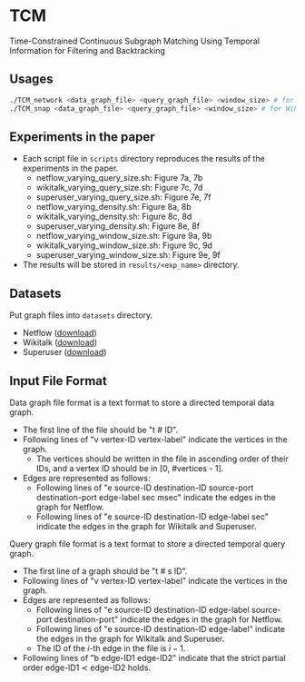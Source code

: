 # TCM
Time-Constrained Continuous Subgraph Matching Using Temporal Information for Filtering and Backtracking

## Usages
```bash
./TCM_network <data_graph_file> <query_graph_file> <window_size> # for Netflow
./TCM_snap <data_graph_file> <query_graph_file> <window_size> # for Wikitalk and Superuser
```

## Experiments in the paper
- Each script file in `scripts` directory reproduces the results of the experiments in the paper.
  - netflow_varying_query_size.sh: Figure 7a, 7b
  - wikitalk_varying_query_size.sh: Figure 7c, 7d
  - superuser_varying_query_size.sh: Figure 7e, 7f
  - netflow_varying_density.sh: Figure 8a, 8b
  - wikitalk_varying_density.sh: Figure 8c, 8d
  - superuser_varying_density.sh: Figure 8e, 8f
  - netflow_varying_window_size.sh: Figure 9a, 9b
  - wikitalk_varying_window_size.sh: Figure 9c, 9d
  - superuser_varying_window_size.sh: Figure 9e, 9f
- The results will be stored in `results/<exp_name>` directory.

## Datasets
Put graph files into `datasets` directory.
- Netflow ([download](https://drive.google.com/file/d/1BI7qP4rim9towkY4zfudiVW64bD3oF78/view?usp=sharing))
- Wikitalk ([download](https://drive.google.com/file/d/12Bwjn-LA6LUGYEWyBoD_JfcoBAqlsZpD/view?usp=sharing))
- Superuser ([download](https://drive.google.com/file/d/1rElC7arQrTd1FCn6i0UvuH5I3JhE184o/view?usp=sharing))

## Input File Format
Data graph file format is a text format to store a directed temporal data graph.
- The first line of the file should be "t # ID".
- Following lines of "v vertex-ID vertex-label" indicate the vertices in the graph.
  - The vertices should be written in the file in ascending order of their IDs, and a vertex ID should be in [0, #vertices - 1].
- Edges are represented as follows:
  - Following lines of "e source-ID destination-ID source-port destination-port edge-label sec msec" indicate the edges in the graph for Netflow.
  - Following lines of "e source-ID destination-ID edge-label sec" indicate the edges in the graph for Wikitalk and Superuser.

Query graph file format is a text format to store a directed temporal query graph.
- The first line of a graph should be "t # s ID".
- Following lines of "v vertex-ID vertex-label" indicate the vertices in the graph.
- Edges are represented as follows:
  - Following lines of "e source-ID destination-ID edge-label source-port destination-port" indicate the edges in the graph for Netflow.
  - Following lines of "e source-ID destination-ID edge-label" indicate the edges in the graph for Wikitalk and Superuser.
  - The ID of the $i$-th edge in the file is $i-1$.
- Following lines of "b edge-ID1 edge-ID2" indicate that the strict partial order edge-ID1 $\prec$ edge-ID2 holds.